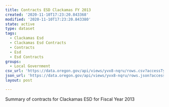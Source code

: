 ```yaml
---
title: Contracts ESD Clackamas FY 2013
created: '2020-11-10T17:23:20.843368'
modified: '2020-11-10T17:23:20.843380'
state: active
type: dataset
tags:
  - Clackamas Esd
  - Clackamas Esd Contracts
  - Contracts
  - Esd
  - Esd Contracts
groups:
  - Local Government
csv_url: 'https://data.oregon.gov/api/views/yvx8-nqru/rows.csv?accessType=DOWNLOAD'
json_url: 'https://data.oregon.gov/api/views/yvx8-nqru/rows.json?accessType=DOWNLOAD'
layout: post

---
```

Summary of contracts for Clackamas ESD for Fiscal Year 2013
